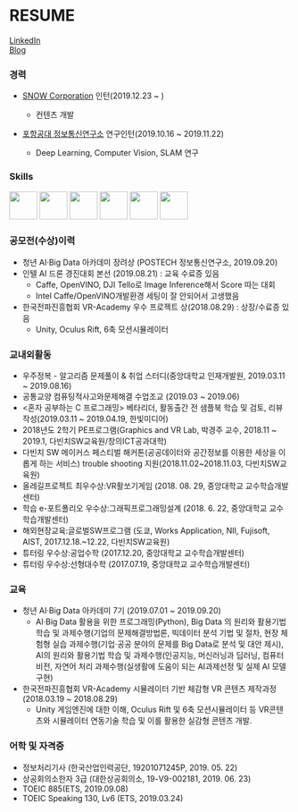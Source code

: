 # RESUME  
[LinkedIn](https://www.linkedin.com/in/june-kim-735176153/)    
[Blog](http://junekkk.tistory.com/)  

### 경력  
- [SNOW Corporation](https://snowcorp.com/ko_KR/) 인턴(2019.12.23 ~ )  
  * 컨텐츠 개발
  
- [포항공대 정보통신연구소](http://pirl.postech.ac.kr/) 연구인턴(2019.10.16 ~ 2019.11.22)  
  * Deep Learning, Computer Vision, SLAM 연구  
  

### Skills  
<img src="https://upload.wikimedia.org/wikipedia/commons/thumb/1/18/ISO_C%2B%2B_Logo.svg/300px-ISO_C%2B%2B_Logo.svg.png" height="50"> <img src="https://upload.wikimedia.org/wikipedia/commons/thumb/f/f8/Python_logo_and_wordmark.svg/400px-Python_logo_and_wordmark.svg.png" height="50">  <img src="https://upload.wikimedia.org/wikipedia/commons/thumb/6/6a/Lua-logo-nolabel.svg/256px-Lua-logo-nolabel.svg.png" height="50">  <img src="https://upload.wikimedia.org/wikipedia/en/thumb/f/fb/OpenGL_logo_%28Nov14%29.svg/440px-OpenGL_logo_%28Nov14%29.svg.png" height="50">  <img src="https://upload.wikimedia.org/wikipedia/commons/thumb/1/19/Unity_Technologies_logo.svg/440px-Unity_Technologies_logo.svg.png" height="50"> <img src="https://upload.wikimedia.org/wikipedia/commons/thumb/9/95/Font_Awesome_5_brands_github.svg/108px-Font_Awesome_5_brands_github.svg.png" height="50"> 


### 공모전(수상)이력  
- 청년 AI·Big Data 아카데미 장려상 (POSTECH 정보통신연구소, 2019.09.20)  
- 인텔 AI 드론 경진대회 본선 (2019.08.21) : 교육 수료증 있음  
  - Caffe, OpenVINO, DJI Tello로 Image Inference해서 Score 따는 대회  
  - Intel Caffe/OpenVINO개발환경 세팅이 잘 안되어서 고생했음  
- 한국전파진흥협회 VR-Academy 우수 프로젝트 상(2018.08.29) : 상장/수료증 있음  
  - Unity, Oculus Rift, 6축 모션시뮬레이터   

### 교내외활동  
- 우주정복 - 알고리즘 문제풀이 & 취업 스터디(중앙대학교 인재개발원, 2019.03.11 ~ 2019.08.16)  
- 공통교양 컴퓨팅적사고와문제해결 수업조교 (2019.03 ~ 2019.06)
- <혼자 공부하는 C 프로그래밍> 베타리더, 활동출간 전 샘플북 학습 및 검토, 리뷰 작성(2019.03.11 ~ 2019.04.19, 한빛미디어)  
- 2018년도 2학기 PE프로그램(Graphics and VR Lab, 박경주 교수, 2018.11 ~ 2019.1, 다빈치SW교육원/창의ICT공과대학)  
- 다빈치 SW 메이커스 페스티벌 해커톤(공공데이터와 공간정보를 이용한 세상을 이롭게 하는 서비스) trouble shooting 지원(2018.11.02~2018.11.03, 다빈치SW교육원)   
- 올레길프로젝트 최우수상:VR활쏘기게임 (2018. 08. 29, 중앙대학교 교수학습개발센터)  
- 학습 e-포트폴리오 우수상:그래픽프로그래밍설계 (2018. 6. 22, 중앙대학교 교수학습개발센터)   
- 해외현장교육:글로벌SW프로그램 (도쿄, Works Application, NII, Fujisoft, AIST, 2017.12.18.~12.22, 다빈치SW교육원)  
- 튜터링 우수상:공업수학 (2017.12.20, 중앙대학교 교수학습개발센터)     
- 튜터링 우수상:선형대수학 (2017.07.19, 중앙대학교 교수학습개발센터)   
  
### 교육  
- 청년 AI·Big Data 아카데미 7기 (2019.07.01 ~ 2019.09.20)   
  - AI·Big Data 활용을 위한 프로그래밍(Python), Big Data 의 원리와 활용기법 학습 및 과제수행(기업의 문제해결방법론, 빅데이터 분석 기법 및 절차, 현장 체험형 실습 과제수행(기업·공공 분야의 문제를 Big Data로 분석 및 대안 제시), AI의 원리와 활용기법 학습 및 과제수행(인공지능, 머신러닝과 딥러닝, 컴퓨터 비전, 자연어 처리 과제수행(실생활에 도움이 되는 AI과제선정 및 실제 AI 모델 구현)  
- 한국전파진흥협회 VR-Academy 시뮬레이터 기반 체감형 VR 콘텐츠 제작과정 (2018.03.19 ~ 2018.08.29)  
  - Unity 게임엔진에 대한 이해, Oculus Rift 및 6축 모션시뮬레이터 등 VR콘텐츠와 시뮬레이터 연동기술 학습 및 이를 활용한 실감형 콘텐츠 개발.     

### 어학 및 자격증  
- 정보처리기사 (한국산업인력공단, 19201071245P, 2019. 05. 22)  
- 상공회의소한자 3급 (대한상공회의소, 19-V9-002181, 2019. 06. 23)  
- TOEIC 885(ETS, 2019.09.08)  
- TOEIC Speaking 130, Lv6 (ETS, 2019.03.24)   
